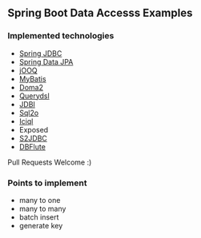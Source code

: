 ## Spring Boot Data Accesss Examples

### Implemented technologies

* [Spring JDBC](demo-spring-jdbc)
* [Spring Data JPA](demo-spring-data-jpa)
* [jOOQ](demo-jooq)
* [MyBatis](demo-mybatis)
* [Doma2](demo-doma2)
* [Querydsl](demo-querydsl)
* [JDBI](demo-jdbi)
* [Sql2o](demo-sql2o)
* [Iciql](demo-iciql)
* Exposed
* [S2JDBC](demo-s2jdbc)
* [DBFlute](demo-dbflute)

Pull Requests Welcome :)

### Points to implement

* many to one
* many to many
* batch insert
* generate key
